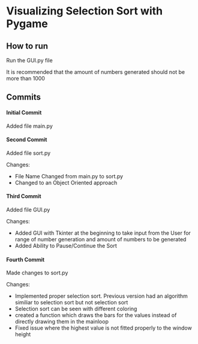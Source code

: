 # Visualizing Selection Sort with Pygame

## How to run
Run the GUI.py file

It is recommended that the amount of numbers generated should not be more than 1000

## Commits
#### Initial Commit
Added file main.py

#### Second Commit
Added file sort.py

Changes:
- File Name Changed from main.py to sort.py
- Changed to an Object Oriented approach

#### Third Commit
Added file GUI.py

Changes:
- Added GUI with Tkinter at the beginning to take input from the User for range of number generation and amount of numbers to be generated
- Added Ability to Pause/Continue the Sort

#### Fourth Commit
Made changes to sort.py

Changes:
- Implemented proper selection sort. Previous version had an algorithm similiar to selection sort but not selection sort
- Selection sort can be seen with different coloring
- created a function which draws the bars for the values instead of directly drawing them in the mainloop
- Fixed issue where the highest value is not fitted properly to the window height
